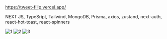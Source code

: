 https://tweet-filip.vercel.app/

NEXT JS, TypeSript, Tailwind, MongoDB, Prisma, axios, zustand, next-auth, react-hot-toast, react-spinners

![1](https://user-images.githubusercontent.com/114927397/228587449-9900c17d-23bf-4a9f-9f3d-e622f1fec9b0.jpg)
![2](https://user-images.githubusercontent.com/114927397/228587458-e8910276-88bd-44ba-b01a-94e7f3cf84a7.jpg)
![3](https://user-images.githubusercontent.com/114927397/228587461-b2f5e01f-2a9f-4d30-b9df-9bae72a15312.jpg)
